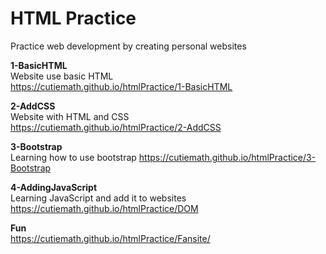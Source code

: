 # HTML Practice
Practice web development by creating personal websites  
 
**1-BasicHTML**    
Website use basic HTML  
https://cutiemath.github.io/htmlPractice/1-BasicHTML  

**2-AddCSS**  
Website with HTML and CSS   
https://cutiemath.github.io/htmlPractice/2-AddCSS    
  
**3-Bootstrap**  
Learning how to use bootstrap 
https://cutiemath.github.io/htmlPractice/3-Bootstrap  
  
**4-AddingJavaScript**  
Learning JavaScript and add it to websites 
https://cutiemath.github.io/htmlPractice/DOM  



**Fun**  
https://cutiemath.github.io/htmlPractice/Fansite/  

